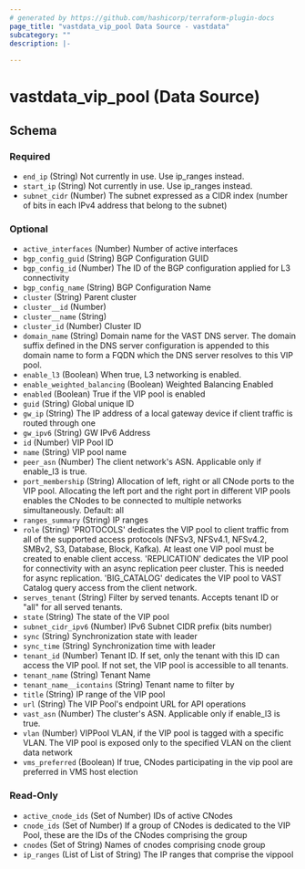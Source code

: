 ```yaml
---
# generated by https://github.com/hashicorp/terraform-plugin-docs
page_title: "vastdata_vip_pool Data Source - vastdata"
subcategory: ""
description: |-
  
---
```


# vastdata_vip_pool (Data Source)





<!-- schema generated by tfplugindocs -->
## Schema

### Required

- `end_ip` (String) Not currently in use. Use ip_ranges instead.
- `start_ip` (String) Not currently in use. Use ip_ranges instead.
- `subnet_cidr` (Number) The subnet expressed as a CIDR index (number of bits in each IPv4 address that belong to the subnet)

### Optional

- `active_interfaces` (Number) Number of active interfaces
- `bgp_config_guid` (String) BGP Configuration GUID
- `bgp_config_id` (Number) The ID of the BGP configuration applied for L3 connectivity
- `bgp_config_name` (String) BGP Configuration Name
- `cluster` (String) Parent cluster
- `cluster__id` (Number)
- `cluster__name` (String)
- `cluster_id` (Number) Cluster ID
- `domain_name` (String) Domain name for the VAST DNS server. The domain suffix defined in the DNS server configuration is appended to this domain name to form a FQDN which the DNS server resolves to this VIP pool.
- `enable_l3` (Boolean) When true, L3 networking is enabled.
- `enable_weighted_balancing` (Boolean) Weighted Balancing Enabled
- `enabled` (Boolean) True if the VIP pool is enabled
- `guid` (String) Global unique ID
- `gw_ip` (String) The IP address of a local gateway device if client traffic is routed through one
- `gw_ipv6` (String) GW IPv6 Address
- `id` (Number) VIP Pool ID
- `name` (String) VIP pool name
- `peer_asn` (Number) The client network's ASN. Applicable only if enable_l3 is true.
- `port_membership` (String) Allocation of left, right or all CNode ports to the VIP pool. Allocating the left port and the right port in different VIP pools enables the CNodes to be connected to multiple networks simultaneously. Default: all
- `ranges_summary` (String) IP ranges
- `role` (String) 'PROTOCOLS' dedicates the VIP pool to client traffic from all of the supported access protocols (NFSv3, NFSv4.1, NFSv4.2, SMBv2, S3, Database, Block, Kafka). At least one VIP pool must be created to enable client access. 'REPLICATION' dedicates the VIP pool for connectivity with an async replication peer cluster. This is needed for async  replication. 'BIG_CATALOG' dedicates the VIP pool to VAST Catalog query access from the client network.
- `serves_tenant` (String) Filter by served tenants. Accepts tenant ID or "all" for all served tenants.
- `state` (String) The state of the VIP pool
- `subnet_cidr_ipv6` (Number) IPv6 Subnet CIDR prefix (bits number)
- `sync` (String) Synchronization state with leader
- `sync_time` (String) Synchronization time with leader
- `tenant_id` (Number) Tenant ID. If set, only the tenant with this ID can access the VIP pool. If not set, the VIP pool is accessible to all tenants.
- `tenant_name` (String) Tenant Name
- `tenant_name__icontains` (String) Tenant name to filter by
- `title` (String) IP range of the VIP pool
- `url` (String) The VIP Pool's endpoint URL for API operations
- `vast_asn` (Number) The cluster's ASN. Applicable only if enable_l3 is true.
- `vlan` (Number) VIPPool VLAN, if the VIP pool is tagged with a specific VLAN. The VIP pool is exposed only to the specified VLAN on the client data network
- `vms_preferred` (Boolean) If true, CNodes participating in the vip pool are preferred in VMS host election

### Read-Only

- `active_cnode_ids` (Set of Number) IDs of active CNodes
- `cnode_ids` (Set of Number) If a group of CNodes is dedicated to the VIP Pool, these are the IDs of the CNodes comprising the group
- `cnodes` (Set of String) Names of cnodes comprising cnode group
- `ip_ranges` (List of List of String) The IP ranges that comprise the vippool
